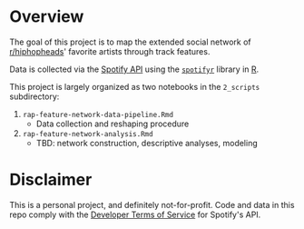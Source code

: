 # Overview
The goal of this project is to map the extended social network of [r/hiphopheads](https://www.reddit.com/r/hiphopheads/)' favorite artists through track features. 

Data is collected via the [Spotify API](https://developer.spotify.com/documentation/web-api/) using the [`spotifyr`](https://github.com/charlie86/spotifyr) library in [R](https://www.r-project.org/). 

This project is largely organized as two notebooks in the `2_scripts` subdirectory:
1. `rap-feature-network-data-pipeline.Rmd`
	* Data collection and reshaping procedure 
2. `rap-feature-network-analysis.Rmd`
	* TBD: network construction, descriptive analyses, modeling

# Disclaimer
This is a personal project, and definitely not-for-profit. Code and data in this repo comply with the [Developer Terms of Service](https://developer.spotify.com/terms/) for Spotify's API.